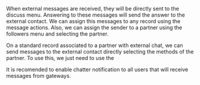 When external messages are received, they will be directly sent to the
discuss menu. Answering to these messages will send the answer to the
external contact. We can assign this messages to any record using the
message actions. Also, we can assign the sender to a partner using the
followers menu and selecting the partner.

On a standard record associated to a partner with external chat, we can
send messages to the external contact directly selecting the methods of
the partner. To use this, we just need to use the

It is recomended to enable chatter notification to all users that will
receive messages from gateways.
